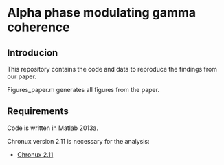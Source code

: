 # Alpha phase modulating gamma coherence

## Introducion
This repository contains the code and data to reproduce the findings from our paper.

Figures_paper.m generates all figures from the paper.

## Requirements

Code is written in Matlab 2013a.

Chronux version 2.11 is necessary for the analysis: 

* [Chronux 2.11](http://chronux.org/)
